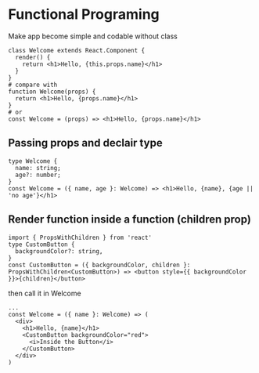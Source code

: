 # Functional Programing

Make app become simple and codable without class

```
class Welcome extends React.Component {
  render() {
    return <h1>Hello, {this.props.name}</h1>
  }
}
# compare with
function Welcome(props) {
  return <h1>Hello, {props.name}</h1>
}
# or
const Welcome = (props) => <h1>Hello, {props.name}</h1>
```

## Passing props and declair type

```
type Welcome {
  name: string;
  age?: number;
}
const Welcome = ({ name, age }: Welcome) => <h1>Hello, {name}, {age || 'no age'}</h1>
```

## Render function inside a function (children prop)

```
import { PropsWithChildren } from 'react'
type CustomButton {
  backgroundColor?: string,
}
const CustomButton = ({ backgroundColor, children }: PropsWithChildren<CustomButton>) => <button style={{ backgroundColor }}>{children}</button>
```

then call it in Welcome

```
...
const Welcome = ({ name }: Welcome) => (
  <div>
    <h1>Hello, {name}</h1>
    <CustomButton backgroundColor="red">
      <i>Inside the Button</i>
    </CustomButton>
  </div>
)
```
